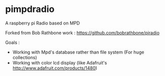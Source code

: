 pimpdradio
==========

A raspberry pi Radio based on MPD

Forked from Bob Rathbone work : https://github.com/bobrathbone/piradio

Goals : 
 - Working with Mpd's database rather than file system (For huge collections)
 - Working with color lcd display (like Adafruit's http://www.adafruit.com/products/1480)
